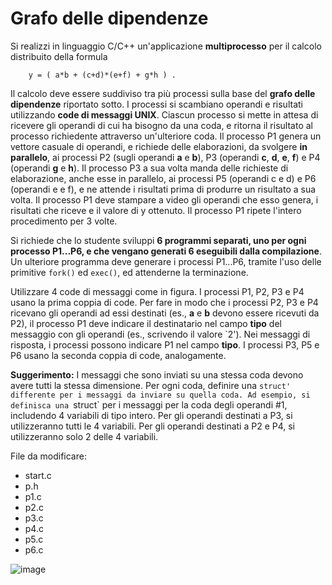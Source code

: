 Grafo delle dipendenze
======================

Si realizzi in linguaggio C/C++ un'applicazione **multiprocesso** per il
calcolo distribuito della formula

        y = ( a*b + (c+d)*(e+f) + g*h ) .

Il calcolo deve essere suddiviso tra più processi sulla base del **grafo
delle dipendenze** riportato sotto. I processi si scambiano operandi e
risultati utilizzando **code di messaggi UNIX**. Ciascun processo si
mette in attesa di ricevere gli operandi di cui ha bisogno da una coda,
e ritorna il risultato al processo richiedente attraverso un'ulteriore
coda. Il processo P1 genera un vettore casuale di operandi, e richiede
delle elaborazioni, da svolgere **in parallelo**, ai processi P2 (sugli
operandi **a** e **b**), P3 (operandi **c**, **d**, **e**, **f**) e P4
(operandi **g** e **h**). Il processo P3 a sua volta manda delle
richieste di elaborazione, anche esse in parallelo, ai processi P5
(operandi c e d) e P6 (operandi e e f), e ne attende i risultati prima
di produrre un risultato a sua volta. Il processo P1 deve stampare a
video gli operandi che esso genera, i risultati che riceve e il valore
di y ottenuto. Il processo P1 ripete l'intero procedimento per 3 volte.

Si richiede che lo studente sviluppi **6 programmi separati, uno
per ogni processo P1\...P6, e che vengano generati 6 eseguibili dalla
compilazione**. Un ulteriore programma deve generare i processi
P1\...P6, tramite l'uso delle primitive `fork()` ed `exec()`, ed
attenderne la terminazione.

Utilizzare 4 code di messaggi come in figura. I processi P1, P2, P3 e P4
usano la prima coppia di code. Per fare in modo che i processi P2, P3 e P4
ricevano gli operandi ad essi destinati (es., **a** e **b** devono essere
ricevuti da P2), il processo P1 deve indicare il destinatario nel campo **tipo**
del messaggio con gli operandi (es., scrivendo il valore `2').
Nei messaggi di risposta, i processi possono indicare P1 nel campo **tipo**.
I processi P3, P5 e P6 usano la seconda coppia di code, analogamente.

**Suggerimento:** I messaggi che sono inviati su una stessa coda devono avere
tutti la stessa dimensione. Per ogni coda, definire una `struct' differente per
i messaggi da inviare su quella coda. Ad esempio, si definisca una `struct` per
i messaggi per la coda degli operandi \#1, includendo 4 variabili di tipo intero. 
Per gli operandi destinati a P3, si utilizzeranno tutti le 4 variabili. Per gli
operandi destinati a P2 e P4, si utilizzeranno solo 2 delle 4 variabili. 

File da modificare:
- start.c
- p.h
- p1.c
- p2.c
- p3.c
- p4.c
- p5.c
- p6.c


![image](https://github.com/rnatella/esercizi_linux/blob/master/images/ambiente_locale/code_messaggi/grafo_delle_dipendenze_code.png)
